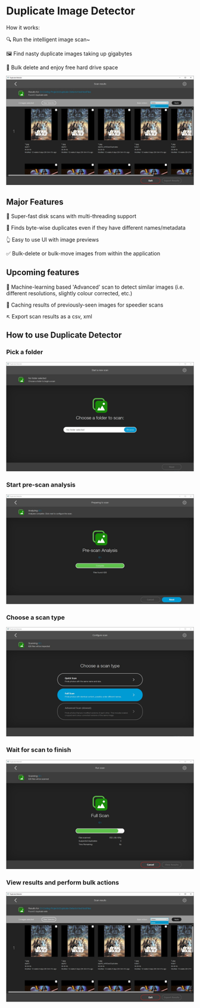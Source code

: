 # Duplicate Image Detector

How it works:

:mag: Run the intelligent image scan~

:framed_picture: Find nasty duplicate images taking up gigabytes

:floppy_disk: Bulk delete and enjoy free hard drive space 

![](/docs/assets/bulk-action.jpg)

## Major Features

:dash: Super-fast disk scans with multi-threading support

:eyes: Finds byte-wise duplicates even if they have different names/metadata

:point_up_2: Easy to use UI with image previews

:white_check_mark: Bulk-delete or bulk-move images from within the application

## Upcoming features

:brain: Machine-learning based 'Advanced' scan to detect similar images (i.e. different resolutions, slightly colour corrected, etc.)

:bookmark_tabs: Caching results of previously-seen images for speedier scans

:arrow_upper_left: Export scan results as a csv, xml

## How to use Duplicate Detector

### Pick a folder

![](/docs/assets/choose-folder-screen.jpg)

### Start pre-scan analysis

![](/docs/assets/pre-scan%20analysis.jpg)

### Choose a scan type

![](/docs/assets/choose-scan-type.jpg)

### Wait for scan to finish

![](/docs/assets/scan-in-progress.jpg)

### View results and perform bulk actions

![](/docs/assets/bulk-action.jpg)